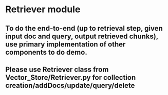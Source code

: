 # Retriever module

## To do the end-to-end (up to retrieval step, given input doc and query, output retrieved chunks), use primary implementation of other components to do demo.
## Please use Retriever class from Vector_Store/Retriever.py for collection creation/addDocs/update/query/delete

